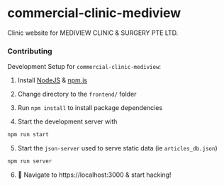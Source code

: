 # commercial-clinic-mediview
Clinic website for MEDIVIEW CLINIC &amp; SURGERY PTE LTD.

### Contributing
Development Setup for `commercial-clinic-mediview`:
1. Install [NodeJS](https://nodejs.org/en/) &amp; [npm.js](https://www.npmjs.com/get-npm)
2. Change directory to the `frontend/` folder
3. Run `npm install` to install package dependencies

4. Start the development server with

```sh
npm run start
```

5. Start the `json-server` used to serve static data (ie `articles_db.json`)

```sh
npm run server
```
6. :tada: Navigate to https://localhost:3000 &amp; start hacking!
